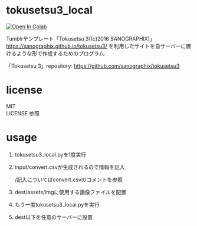 # tokusetsu3_local

[![Open In Colab](https://colab.research.google.com/assets/colab-badge.svg)](https://colab.research.google.com/github/nankasuisui/tokusetsu3_local/blob/main/tokusetsu_local.ipynb
)

Tumblrテンプレート「Tokusetsu 3((c)2016 SANOGRAPHIX)」 https://sanographix.github.io/tokusetsu3/ を利用したサイトを自サーバーに置けるような形で作成するためのプログラム.

「Tokusetsu 3」repository: https://github.com/sanographix/tokusetsu3 

# license
MIT  
LICENSE 参照

# usage
1. tokusetsu3_local.pyを1度実行

2. input/convert.csvが生成されるので情報を記入

    /記入についてはconvert.csvのコメントを参照

3. dest/assets/imgに使用する画像ファイルを配置

4. もう一度tokusetsu3_local.pyを実行

5. dest以下を任意のサーバーに設置
